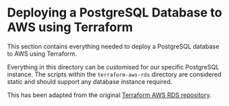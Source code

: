 # Deploying a PostgreSQL Database to AWS using Terraform

This section contains everything needed to deploy a PostgreSQL database to AWS using Terraform.

Everything in this directory can be customised for our specific PostgreSQL instance. The scripts within the `terraform-aws-rds` directory are considered static and should support any database instance required.

This has been adapted from the original [Terraform AWS RDS repository](https://github.com/terraform-aws-modules/terraform-aws-rds).
